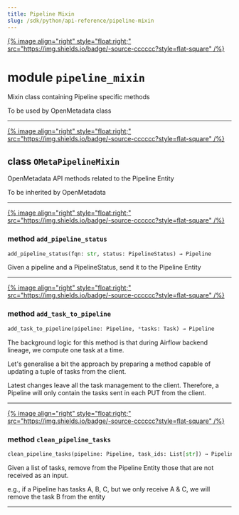 ```yaml
---
title: Pipeline Mixin
slug: /sdk/python/api-reference/pipeline-mixin
---
```




[{% image align="right" style="float:right;" src="https://img.shields.io/badge/-source-cccccc?style=flat-square" /%}](https://github.com/open-metadata/OpenMetadata/tree/main/ingestion/src/metadata/ingestion/ometa/mixins/pipeline_mixin.py#L0")

# module `pipeline_mixin`
Mixin class containing Pipeline specific methods 

To be used by OpenMetadata class 



---

[{% image align="right" style="float:right;" src="https://img.shields.io/badge/-source-cccccc?style=flat-square" /%}](https://github.com/open-metadata/OpenMetadata/tree/main/ingestion/src/metadata/ingestion/ometa/mixins/pipeline_mixin.py#L30")

## class `OMetaPipelineMixin`
OpenMetadata API methods related to the Pipeline Entity 

To be inherited by OpenMetadata 




---

[{% image align="right" style="float:right;" src="https://img.shields.io/badge/-source-cccccc?style=flat-square" /%}](https://github.com/open-metadata/OpenMetadata/tree/main/ingestion/src/metadata/ingestion/ometa/mixins/pipeline_mixin.py#L39")

### method `add_pipeline_status`

```python
add_pipeline_status(fqn: str, status: PipelineStatus) → Pipeline
```

Given a pipeline and a PipelineStatus, send it to the Pipeline Entity 

---

[{% image align="right" style="float:right;" src="https://img.shields.io/badge/-source-cccccc?style=flat-square" /%}](https://github.com/open-metadata/OpenMetadata/tree/main/ingestion/src/metadata/ingestion/ometa/mixins/pipeline_mixin.py#L51")

### method `add_task_to_pipeline`

```python
add_task_to_pipeline(pipeline: Pipeline, *tasks: Task) → Pipeline
```

The background logic for this method is that during Airflow backend lineage, we compute one task at a time. 

Let's generalise a bit the approach by preparing a method capable of updating a tuple of tasks from the client. 

Latest changes leave all the task management to the client. Therefore, a Pipeline will only contain the tasks sent in each PUT from the client. 

---

[{% image align="right" style="float:right;" src="https://img.shields.io/badge/-source-cccccc?style=flat-square" /%}](https://github.com/open-metadata/OpenMetadata/tree/main/ingestion/src/metadata/ingestion/ometa/mixins/pipeline_mixin.py#L95")

### method `clean_pipeline_tasks`

```python
clean_pipeline_tasks(pipeline: Pipeline, task_ids: List[str]) → Pipeline
```

Given a list of tasks, remove from the Pipeline Entity those that are not received as an input. 

e.g., if a Pipeline has tasks A, B, C, but we only receive A & C, we will remove the task B from the entity 




---


